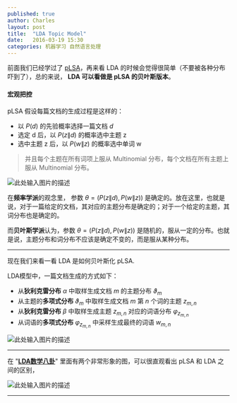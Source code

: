 ```yaml
---
published: true
author: Charles
layout: post
title:  "LDA Topic Model"
date:   2016-03-19 15:30
categories: 机器学习 自然语言处理
---
```


前面我们已经学过了 [pLSA][1]，再来看 LDA 的时候会觉得很简单（不要被各种分布吓到了），总的来说， **LDA 可以看做是 pLSA 的贝叶斯版本**。

#### 宏观把控
pLSA 假设每篇文档的生成过程是这样的：

- 以 $P(d)$ 的先验概率选择一篇文档 $d$      
- 选定 d 后，以 $P(z\|d)$ 的概率选中主题 z       
- 选中主题 z 后，以 $P(w\|z)$ 的概率选中单词 w  

> 并且每个主题在所有词项上服从 Multinomial 分布，每个文档在所有主题上服从 Multinomial 分布。

![此处输入图片的描述][2]

在**频率学派**的观念里， 参数 $\theta = (P(z\|d), P(w\|z))$ 是确定的。放在这里，也就是说，对于一篇给定的文档，其对应的主题分布是确定的；对于一个给定的主题，其词分布也是确定的。

而**贝叶斯学派**认为，参数 $\theta = (P(z\|d), P(w\|z))$ 是随机的，服从一定的分布。也就是说，主题分布和词分布不应该是确定不变的，而是服从某种分布。


----------


现在我们来看一看 LDA 是如何贝叶斯化 pLSA.

LDA模型中，一篇文档生成的方式如下：

 - 从**狄利克雷分布** $\alpha$ 中取样生成文档 $m$ 的主题分布 $\vartheta_m$
 - 从主题的**多项式分布** $\vartheta_m$ 中取样生成文档 $m$ 第 $n$ 个词的主题 $z_{m,n}$
 - 从**狄利克雷分布** $\beta$ 中取样生成主题 $z_{m,n}$ 对应的词语分布 $\varphi_{z_{m,n}}$
 - 从词语的**多项式分布** $\varphi_{z_{m,n}}$ 中采样生成最终的词语 $w_{m,n}$

![此处输入图片的描述][3]


----------


在 "**[LDA数学八卦][4]**" 里面有两个非常形象的图，可以很直观看出 pLSA 和 LDA 之间的区别，

![此处输入图片的描述][5]

----------


  [1]: http://charlesx.top/2016/03/Plsa/
  [2]: http://7xjbdi.com1.z0.glb.clouddn.com/2016-03-16_152408.png?imageView2/2/w/300
  [3]: http://7xjbdi.com1.z0.glb.clouddn.com/2016-03-20_165025.png?imageView2/2/w/300
  [4]: http://files.cnblogs.com/files/zhengyuhong/LDA%E6%95%B0%E5%AD%A6%E5%85%AB%E5%8D%A6.pdf
  [5]: http://7xjbdi.com1.z0.glb.clouddn.com/plsa_lda.png?imageView2/2/w/400
